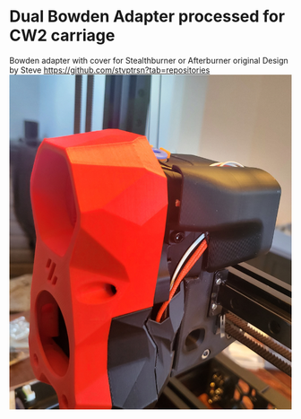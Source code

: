 # Dual Bowden Adapter processed for CW2 carriage

Bowden adapter with cover for Stealthburner or Afterburner
original Design by Steve https://github.com/stvptrsn?tab=repositories
![images/cw2_carriage_with_sb.jpg](images/cw2_carriage_with_sb.jpg)
